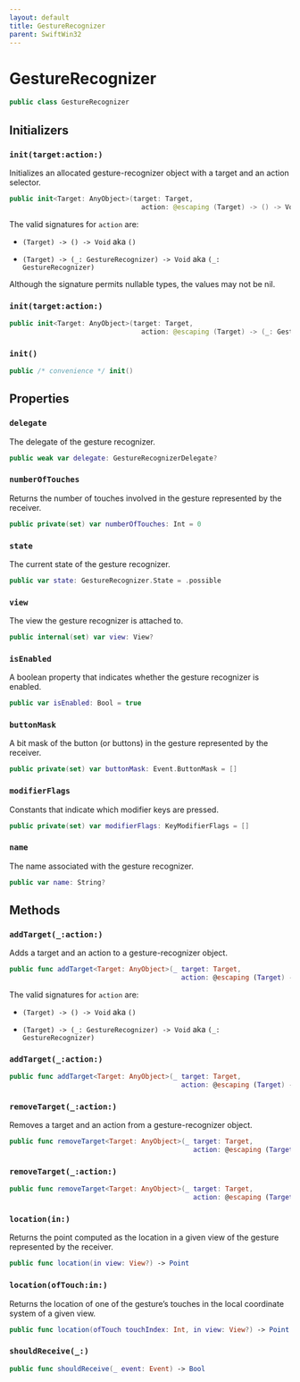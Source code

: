 ```yaml
---
layout: default
title: GestureRecognizer
parent: SwiftWin32
---
```

# GestureRecognizer

``` swift
public class GestureRecognizer 
```

## Initializers

### `init(target:action:)`

Initializes an allocated gesture-recognizer object with a target and an
action selector.

``` swift
public init<Target: AnyObject>(target: Target,
                                 action: @escaping (Target) -> () -> Void) 
```

The valid signatures for `action` are:

  - `(Target) -> () -> Void` aka `()`

  - `(Target) -> (_: GestureRecognizer) -> Void` aka `(_: GestureRecognizer)`

Although the signature permits nullable types, the values may not be nil.

### `init(target:action:)`

``` swift
public init<Target: AnyObject>(target: Target,
                                 action: @escaping (Target) -> (_: GestureRecognizer) -> Void) 
```

### `init()`

``` swift
public /* convenience */ init() 
```

## Properties

### `delegate`

The delegate of the gesture recognizer.

``` swift
public weak var delegate: GestureRecognizerDelegate?
```

### `numberOfTouches`

Returns the number of touches involved in the gesture represented by the
receiver.

``` swift
public private(set) var numberOfTouches: Int = 0
```

### `state`

The current state of the gesture recognizer.

``` swift
public var state: GestureRecognizer.State = .possible
```

### `view`

The view the gesture recognizer is attached to.

``` swift
public internal(set) var view: View?
```

### `isEnabled`

A boolean property that indicates whether the gesture recognizer is
enabled.

``` swift
public var isEnabled: Bool = true
```

### `buttonMask`

A bit mask of the button (or buttons) in the gesture represented by the
receiver.

``` swift
public private(set) var buttonMask: Event.ButtonMask = []
```

### `modifierFlags`

Constants that indicate which modifier keys are pressed.

``` swift
public private(set) var modifierFlags: KeyModifierFlags = []
```

### `name`

The name associated with the gesture recognizer.

``` swift
public var name: String?
```

## Methods

### `addTarget(_:action:)`

Adds a target and an action to a gesture-recognizer object.

``` swift
public func addTarget<Target: AnyObject>(_ target: Target,
                                           action: @escaping (Target) -> () -> Void) 
```

The valid signatures for `action` are:

  - `(Target) -> () -> Void` aka `()`

  - `(Target) -> (_: GestureRecognizer) -> Void` aka `(_: GestureRecognizer)`

### `addTarget(_:action:)`

``` swift
public func addTarget<Target: AnyObject>(_ target: Target,
                                           action: @escaping (Target) -> (_: GestureRecognizer) -> Void) 
```

### `removeTarget(_:action:)`

Removes a target and an action from a gesture-recognizer object.

``` swift
public func removeTarget<Target: AnyObject>(_ target: Target,
                                              action: @escaping (Target) -> () -> Void) 
```

### `removeTarget(_:action:)`

``` swift
public func removeTarget<Target: AnyObject>(_ target: Target,
                                              action: @escaping (Target) -> (_: GestureRecognizer) -> Void) 
```

### `location(in:)`

Returns the point computed as the location in a given view of the gesture
represented by the receiver.

``` swift
public func location(in view: View?) -> Point 
```

### `location(ofTouch:in:)`

Returns the location of one of the gesture’s touches in the local
coordinate system of a given view.

``` swift
public func location(ofTouch touchIndex: Int, in view: View?) -> Point 
```

### `shouldReceive(_:)`

``` swift
public func shouldReceive(_ event: Event) -> Bool 
```
